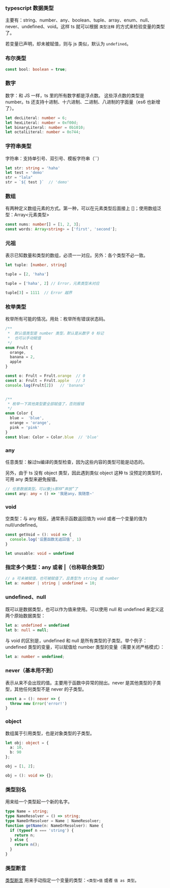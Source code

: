 ### typescript 数据类型

主要有：string、number、any、boolean、tuple、array、enum、null、never、undefined、void。这样 ts 就可以根据 `类型注释` 的方式来检验变量的类型了。

若变量已声明，却未被赋值，则与 js 类似，默认为 `undefined`。

### 布尔类型

``` ts
const bool: boolean = true;
```

### 数字

数字：和 JS 一样，ts 里的所有数字都是浮点数。 这些浮点数的类型是 number。ts 还支持十进制、十六进制、二进制、八进制的字面量（es6 也新增了）。

``` ts
let decLiteral: number = 6;
let hexLiteral: number = 0xf00d;
let binaryLiteral: number = 0b1010;
let octalLiteral: number = 0o744;
```

### 字符串类型

字符串：支持单引号、双引号、模板字符串（``）

``` ts
let str: string = 'haha'
let test = 'demo'
str = "lala"
str = `${ test }`  // 'demo'
```

### 数组

有两种定义数组元素的方式。第一种，可以在元素类型后面接上 []；使用数组泛型：Array<元素类型>

``` ts
const nums: number[] = [1, 2, 3];
const words: Array<string> = ['first', 'second'];
```

### 元祖

表示已知数量和类型的数组，必须一一对应。另外：各个类型不必一致。

``` ts
let tuple: [number, string]

tuple = [2, 'haha']

tuple = ['haha', 2] // Error，元素类型未对应

tuple[3] = 1111  // Error 越界
```

### 枚举类型

枚举所有可能的情况。用处：枚举所有错误状态码。

``` ts
/**
 *  默认值类型是 number 类型，默认是从数字 0 标记
 *  也可以手动赋值
 */
enum Frult {
  orange,
  banana = 2,
  apple
}

const o: Frult = Frult.orange  // 0
const a: Frult = Frult.apple   // 3
console.log(Frult[2])   // 'banana'


/**
 * 枚举一下其他类型要全部赋值了，否则报错
 */
enum Color {
  blue =  'blue',
  orange = 'orange',
  pink = 'pink'
}
const blue: Color = Color.blue  // 'blue'
```

### any

任意类型：躲过ts编译的类型检查，因为这些内容的类型可能是动态的。

另外，由于 ts 没有 object 类型，因此遇到类似 object 这种 ts 没预定的类型时，可用 any 类型来避免报错。

``` ts
// 任意数据类型。可以像js那样“奔放”了
const any: any = () => '我是any，我随意~'
```

### void

空类型：与 any 相反。通常表示函数返回值为 void 或者一个变量的值为 null/undefined。

``` ts
const getVoid = (): void => {
  console.log('设置函数无返回值', 1)
}

let unusable: void = undefined
```

### 指定多个类型：any 或者 |（也称联合类型）

``` ts
// a 可未被赋值，也可被赋值了，且类型为 string 或 number
let a: number | string | undefined = 10;
```

### undefined、null

既可以是数据类型，也可以作为值来使用。可以使用 null 和 undefined 来定义这两个原始数据类型：

``` ts  
let a: undefined = undefined
let b: null = null;
```

与 void 的区别是，undefined 和 null 是所有类型的子类型。举个例子：undefined 类型的变量，可以赋值给 number 类型的变量（需要关闭严格模式）：

``` ts
let a: number = undefined;
```

### never（基本用不到）

表示从来不会出现的值。主要用于函数中异常的抛出。never 是其他类型的子类型，其他任何类型不是 never 的子类型。

``` ts
const a = (): never => {
  throw new Error('error!')
}
```

### object

数组属于引用类型，也是对象类型的子类型。

``` ts
let obj: object = {
  a: 10,
  b: 90
};

obj = [1, 2];

obj = (): void => {};
```

### 类型别名

用来给一个类型起一个新的名字。

``` ts
type Name = string;
type NameResolver = () => string;
type NameOrResolver = Name | NameResolver;
function getName(n: NameOrResolver): Name {
  if (typeof n === 'string') {
    return n;
  } else {
    return n();
  }
}
```

### 类型断言

[类型断言](https://github.com/xcatliu/typescript-tutorial/blob/master/basics/type-assertion.md) 用来手动指定一个变量的类型：`<类型>值` 或者 `值 as 类型`。
